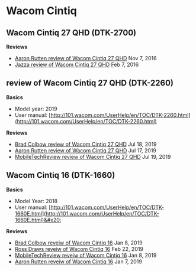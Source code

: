 # Wacom Cintiq

## Wacom Cintiq 27 QHD (DTK-2700)

**Reviews**

* [Aaron Rutten review of Wacom Cintiq 27 QHD](https://youtu.be/rzzB2\_iiJQA) Nov 7, 2016
* [Jazza review of Wacom Cintiq 27 QHD](https://youtu.be/G8SYYpnXmHk) [F](https://youtu.be/G8SYYpnXmHk)eb 7, 2016&#x20;

## review of Wacom Cintiq 27 QHD  (DTK-2260)

**Basics**

* Model year: 2019
* User manual: [http://101.wacom.com/UserHelp/en/TOC/DTK-2260.html](http://101.wacom.com/UserHelp/en/TOC/DTK-2260.html)

**Reviews**

* [Brad Colbow review of Wacom Cintiq 27 QHD](https://youtu.be/662QvZMik4U) Jul 18, 2019
* [Aaron Rutten review of Wacom Cintiq 27 QHD](https://youtu.be/xBPNyYX6zi8) Jul 17, 2019
* [MobileTechReview review of Wacom Cintiq 27 QHD](https://www.youtube.com/watch?v=03XtX5Gg76g) Jul 19, 2019

## Wacom Cintiq 16 (DTK-1660)

**Basics**

* Model Year: 2018
* User manual: [http://101.wacom.com/UserHelp/en/TOC/DTK-1660E.html](http://101.wacom.com/UserHelp/en/TOC/DTK-1660E.html)&#x20;

**Reviews**

* [Brad Colbow reveiw of Wacom Cintiq 16](https://www.youtube.com/watch?v=ye8R0LAbkiE) Jan 8, 2019
* [Ross Draws reveiw of Wacom Cintiq 16](https://youtu.be/6\_tMU5z6s9s) Feb 22, 2019
* [MobileTechReview reveiw of Wacom Cintiq 16](https://youtu.be/v4qDRupCLHY) Jan 8, 2019
* [Aaron Rutten reveiw of Wacom Cintiq 16](https://youtu.be/nXrFULq096A) Jan 7, 2019
